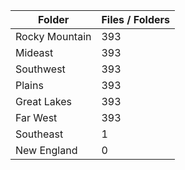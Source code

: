 | Folder         |   Files / Folders |
|----------------|-------------------|
| Rocky Mountain |               393 |
| Mideast        |               393 |
| Southwest      |               393 |
| Plains         |               393 |
| Great Lakes    |               393 |
| Far West       |               393 |
| Southeast      |                 1 |
| New England    |                 0 |